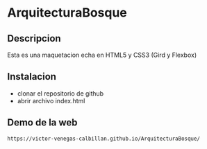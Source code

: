 # ArquitecturaBosque

## Descripcion 
Esta es una maquetacion echa en HTML5 y CSS3 (Gird y Flexbox)

## Instalacion 
- clonar el repositorio de github
- abrir archivo index.html

## Demo de la web
```
https://victor-venegas-calbillan.github.io/ArquitecturaBosque/
```
